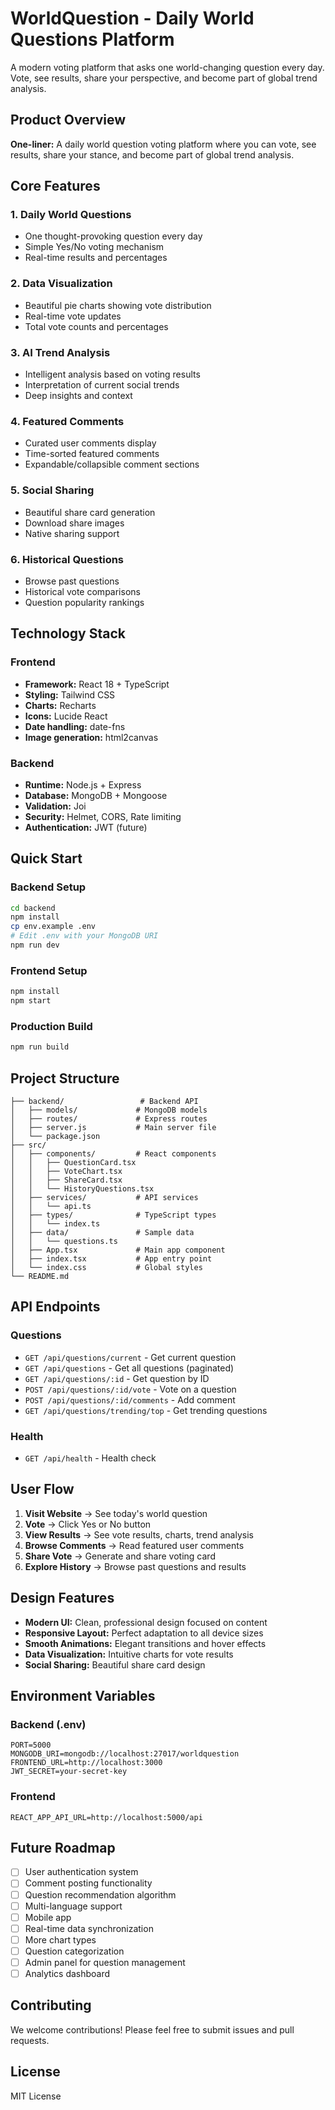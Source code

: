 # WorldQuestion - Daily World Questions Platform

A modern voting platform that asks one world-changing question every day. Vote, see results, share your perspective, and become part of global trend analysis.

## Product Overview

**One-liner:** A daily world question voting platform where you can vote, see results, share your stance, and become part of global trend analysis.

## Core Features

### 1. Daily World Questions
- One thought-provoking question every day
- Simple Yes/No voting mechanism
- Real-time results and percentages

### 2. Data Visualization
- Beautiful pie charts showing vote distribution
- Real-time vote updates
- Total vote counts and percentages

### 3. AI Trend Analysis
- Intelligent analysis based on voting results
- Interpretation of current social trends
- Deep insights and context

### 4. Featured Comments
- Curated user comments display
- Time-sorted featured comments
- Expandable/collapsible comment sections

### 5. Social Sharing
- Beautiful share card generation
- Download share images
- Native sharing support

### 6. Historical Questions
- Browse past questions
- Historical vote comparisons
- Question popularity rankings

## Technology Stack

### Frontend
- **Framework:** React 18 + TypeScript
- **Styling:** Tailwind CSS
- **Charts:** Recharts
- **Icons:** Lucide React
- **Date handling:** date-fns
- **Image generation:** html2canvas

### Backend
- **Runtime:** Node.js + Express
- **Database:** MongoDB + Mongoose
- **Validation:** Joi
- **Security:** Helmet, CORS, Rate limiting
- **Authentication:** JWT (future)

## Quick Start

### Backend Setup
```bash
cd backend
npm install
cp env.example .env
# Edit .env with your MongoDB URI
npm run dev
```

### Frontend Setup
```bash
npm install
npm start
```

### Production Build
```bash
npm run build
```

## Project Structure

```
├── backend/                 # Backend API
│   ├── models/             # MongoDB models
│   ├── routes/             # Express routes
│   ├── server.js           # Main server file
│   └── package.json
├── src/
│   ├── components/         # React components
│   │   ├── QuestionCard.tsx
│   │   ├── VoteChart.tsx
│   │   ├── ShareCard.tsx
│   │   └── HistoryQuestions.tsx
│   ├── services/           # API services
│   │   └── api.ts
│   ├── types/              # TypeScript types
│   │   └── index.ts
│   ├── data/               # Sample data
│   │   └── questions.ts
│   ├── App.tsx             # Main app component
│   ├── index.tsx           # App entry point
│   └── index.css           # Global styles
└── README.md
```

## API Endpoints

### Questions
- `GET /api/questions/current` - Get current question
- `GET /api/questions` - Get all questions (paginated)
- `GET /api/questions/:id` - Get question by ID
- `POST /api/questions/:id/vote` - Vote on a question
- `POST /api/questions/:id/comments` - Add comment
- `GET /api/questions/trending/top` - Get trending questions

### Health
- `GET /api/health` - Health check

## User Flow

1. **Visit Website** → See today's world question
2. **Vote** → Click Yes or No button
3. **View Results** → See vote results, charts, trend analysis
4. **Browse Comments** → Read featured user comments
5. **Share Vote** → Generate and share voting card
6. **Explore History** → Browse past questions and results

## Design Features

- **Modern UI:** Clean, professional design focused on content
- **Responsive Layout:** Perfect adaptation to all device sizes
- **Smooth Animations:** Elegant transitions and hover effects
- **Data Visualization:** Intuitive charts for vote results
- **Social Sharing:** Beautiful share card design

## Environment Variables

### Backend (.env)
```
PORT=5000
MONGODB_URI=mongodb://localhost:27017/worldquestion
FRONTEND_URL=http://localhost:3000
JWT_SECRET=your-secret-key
```

### Frontend
```
REACT_APP_API_URL=http://localhost:5000/api
```

## Future Roadmap

- [ ] User authentication system
- [ ] Comment posting functionality
- [ ] Question recommendation algorithm
- [ ] Multi-language support
- [ ] Mobile app
- [ ] Real-time data synchronization
- [ ] More chart types
- [ ] Question categorization
- [ ] Admin panel for question management
- [ ] Analytics dashboard

## Contributing

We welcome contributions! Please feel free to submit issues and pull requests.

## License

MIT License 